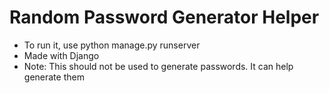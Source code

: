 # Random Password Generator Helper

- To run it, use python manage.py runserver
- Made with Django
- Note: This should not be used to generate passwords. It can help generate them
